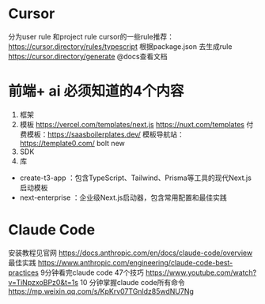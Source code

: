 # Cursor
分为user rule 和project rule
cursor的一些rule推荐：https://cursor.directory/rules/typescript
根据package.json 去生成rule https://cursor.directory/generate
@docs查看文档

# 前端+ ai 必须知道的4个内容
1. 框架
2. 模板 
 https://vercel.com/templates/next.js
 https://nuxt.com/templates
 付费模板：https://saasboilerplates.dev/
 模板导航站：https://template0.com/
bolt new
3. SDK
4. 库

- create-t3-app
：包含TypeScript、Tailwind、Prisma等工具的现代Next.js启动模板
- next-enterprise
：企业级Next.js启动器，包含常用配置和最佳实践

# Claude Code
安装教程见官网
https://docs.anthropic.com/en/docs/claude-code/overview
最佳实践
https://www.anthropic.com/engineering/claude-code-best-practices
9分钟看完claude code 47个技巧
https://www.youtube.com/watch?v=TiNpzxoBPz0&t=1s
10 分钟掌握claude code所有命令
https://mp.weixin.qq.com/s/KpKrv07TGnldz85wdNU7Ng
